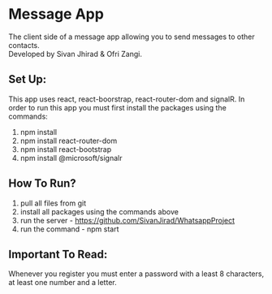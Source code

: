 # Message App
The client side of a message app allowing you to send messages to other contacts. <br/>
Developed by Sivan Jhirad & Ofri Zangi.

## Set Up:
This app uses react, react-boorstrap, react-router-dom and signalR. In order to run this app you must first install the packages using the commands:
1. npm install
2. npm install react-router-dom
3. npm install react-bootstrap
4. npm install @microsoft/signalr

## How To Run?
1. pull all files from git
2. install all packages using the commands above
3. run the server - https://github.com/SivanJirad/WhatsappProject
4. run the command - npm start

## Important To Read:
Whenever you register you must enter a password with a least 8 characters, at least one number and a letter.
